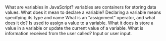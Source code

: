 What are variables in JavaScript? 
variables are containers for storing data values.
What does it mean to declare a variable? 
Declaring a variable means specifying its type and name 
What is an “assignment” operator, and what does it do?
Is used to assign a value to a variable. What it does is store a value in a variable or update the current value of a variable.
What is information received from the user called?
Input or user input.

